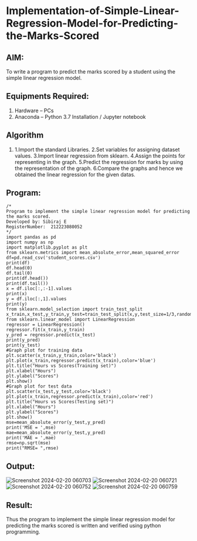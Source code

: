 # Implementation-of-Simple-Linear-Regression-Model-for-Predicting-the-Marks-Scored

## AIM:
To write a program to predict the marks scored by a student using the simple linear regression model.

## Equipments Required:
1. Hardware – PCs
2. Anaconda – Python 3.7 Installation / Jupyter notebook

## Algorithm
1. 1.Import the standard Libraries.
2.Set variables for assigning dataset values.
3.Import linear regression from sklearn.
4.Assign the points for representing in the graph.
5.Predict the regression for marks by using the representation of the graph.
6.Compare the graphs and hence we obtained the linear regression for the given datas.

## Program:
```
/*
Program to implement the simple linear regression model for predicting the marks scored.
Developed by: Sibiraj E
RegisterNumber:  212223080052
*/
import pandas as pd
import numpy as np
import matplotlib.pyplot as plt
from sklearn.metrics import mean_absolute_error,mean_squared_error
df=pd.read_csv('student_scores.csv')
print(df)
df.head(0)
df.tail(0)
print(df.head())
print(df.tail())
x = df.iloc[:,:-1].values
print(x)
y = df.iloc[:,1].values
print(y)
from sklearn.model_selection import train_test_split
x_train,x_test,y_train,y_test=train_test_split(x,y,test_size=1/3,random_state=0)
from sklearn.linear_model import LinearRegression
regressor = LinearRegression()
regressor.fit(x_train,y_train)
y_pred = regressor.predict(x_test)
print(y_pred)
print(y_test)
#Graph plot for training data
plt.scatter(x_train,y_train,color='black')
plt.plot(x_train,regressor.predict(x_train),color='blue')
plt.title("Hours vs Scores(Training set)")
plt.xlabel("Hours")
plt.ylabel("Scores")
plt.show()
#Graph plot for test data
plt.scatter(x_test,y_test,color='black')
plt.plot(x_train,regressor.predict(x_train),color='red')
plt.title("Hours vs Scores(Testing set)")
plt.xlabel("Hours")
plt.ylabel("Scores")
plt.show()
mse=mean_absolute_error(y_test,y_pred)
print('MSE = ',mse)
mae=mean_absolute_error(y_test,y_pred)
print('MAE = ',mae)
rmse=np.sqrt(mse)
print("RMSE= ",rmse)
```

## Output:

![Screenshot 2024-02-20 060703](https://github.com/Sibi-raj5/Implementation-of-Simple-Linear-Regression-Model-for-Predicting-the-Marks-Scored/assets/160597836/7ed49c54-adc4-45fd-aec8-9e8e933f7d5a)
![Screenshot 2024-02-20 060721](https://github.com/Sibi-raj5/Implementation-of-Simple-Linear-Regression-Model-for-Predicting-the-Marks-Scored/assets/160597836/c9d2765a-92cd-42aa-b738-e2fe38d32c79)
![Screenshot 2024-02-20 060752](https://github.com/Sibi-raj5/Implementation-of-Simple-Linear-Regression-Model-for-Predicting-the-Marks-Scored/assets/160597836/046a558b-53fb-4f8a-98cb-527aff132053)
![Screenshot 2024-02-20 060759](https://github.com/Sibi-raj5/Implementation-of-Simple-Linear-Regression-Model-for-Predicting-the-Marks-Scored/assets/160597836/2216cd41-0d54-4c32-a7a4-e730c08b62cd)

## Result:
Thus the program to implement the simple linear regression model for predicting the marks scored is written and verified using python programming.
